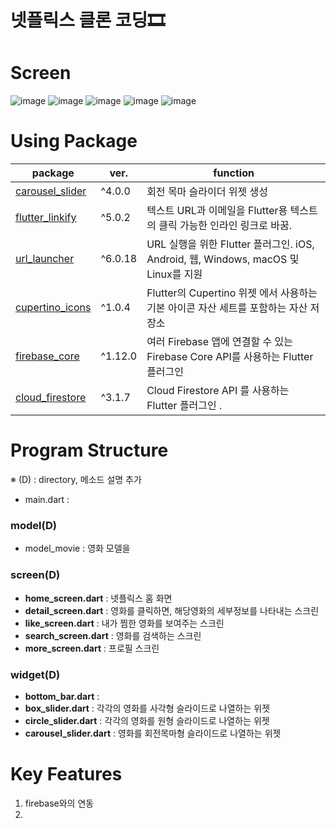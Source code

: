 # 넷플릭스 클론 코딩🎞

# Screen
![image](https://user-images.githubusercontent.com/54922625/152634147-cdeb3edb-a8ff-4fd3-8b93-7d1949f18af0.png)
![image](https://user-images.githubusercontent.com/54922625/152634158-9c570436-ed84-435b-ab7e-ebc8f8a6e457.png)
![image](https://user-images.githubusercontent.com/54922625/152634169-bf80c260-8cd2-4845-8ad0-c9c29e92a89d.png)
![image](https://user-images.githubusercontent.com/54922625/152634174-429ceb84-8804-4caa-9922-d3058cda894e.png)
![image](https://user-images.githubusercontent.com/54922625/152634184-c0d78f0a-e6aa-48aa-a5be-7df61d93d1ff.png)


# Using Package
|package|ver.|function|
|---|---|------|
|<a href="https://pub.dev/packages/carousel_slider"> carousel_slider</a>|^4.0.0|회전 목마 슬라이더 위젯 생성|
|<a href="https://pub.dev/packages/flutter_linkify">flutter_linkify</a>|^5.0.2|텍스트 URL과 이메일을 Flutter용 텍스트의 클릭 가능한 인라인 링크로 바꿈.|
|<a href="https://pub.dev/packages/url_launcher">url_launcher</a>|^6.0.18|URL 실행을 위한 Flutter 플러그인. iOS, Android, 웹, Windows, macOS 및 Linux를 지원|
|<a href="https://pub.dev/packages/cupertino_icons">cupertino_icons</a>|^1.0.4|Flutter의 Cupertino 위젯 에서 사용하는 기본 아이콘 자산 세트를 포함하는 자산 저장소|
|<a href="https://pub.dev/packages/firebase_core">firebase_core</a>|^1.12.0|여러 Firebase 앱에 연결할 수 있는 Firebase Core API를 사용하는 Flutter 플러그인|
|<a href="https://pub.dev/packages/cloud_firestore">cloud_firestore</a>|^3.1.7|Cloud Firestore API 를 사용하는 Flutter 플러그인 .|

# Program Structure
※ (D) : directory, 메소드 설명 추가
- main.dart : 
<h3>model(D)</h3>
   
   - model_movie : 영화 모델을
<h3>screen(D)</h3>

  - **home_screen.dart** : 넷플릭스 홈 화면
  - **detail_screen.dart** : 영화를 클릭하면, 해당영화의 세부정보를 나타내는 스크린
  - **like_screen.dart** : 내가 찜한 영화를 보여주는 스크린
  - **search_screen.dart** : 영화를 검색하는 스크린
  - **more_screen.dart** : 프로필 스크린
   
<h3>widget(D)</h3>

  - **bottom_bar.dart** : 
  - **box_slider.dart** : 각각의 영화를 사각형 슬라이드로 나열하는 위젯
  - **circle_slider.dart** : 각각의 영화를 원형 슬라이드로 나열하는 위젯
  - **carousel_slider.dart** :  영화를 회전목마형 슬라이드로 나열하는 위젯




# Key Features
1. firebase와의 연동
2. 
